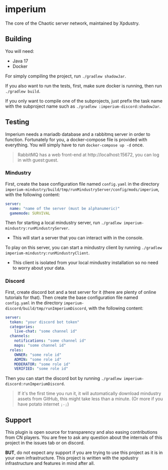 # imperium

The core of the Chaotic server network, maintained by Xpdustry.

## Building

You will need:
- Java 17
- Docker

For simply compiling the project, run `./gradlew shadowJar`.

If you also want to run the tests, first, make sure docker is running, then run `./gradlew build`.

If you only want to compile one of the subprojects,
just prefix the task name with the subproject name such as `./gradlew :imperium-discord:shadowJar`.

## Testing

Imperium needs a mariadb database and a rabbitmq server in order to function.
Fortunately for you, a docker-compose file is provided with everything.
You will simply have to run `docker-compose up -d` once.

> RabbitMQ has a web front-end at http://localhost:15672, you can log in with guest:guest.

### Mindustry

First, create the base configuration file named `config.yaml` in the directory `imperium-mindustry/build/tmp/runMindustryServer/config/mods/imperium`,
with the following content:
```yaml
server:
  name: "name of the server (must be alphanumeric)"
  gamemode: SURVIVAL
```

Then for starting a local mindustry server, run `./gradlew imperium-mindustry:runMindustryServer`.
- This will start a server that you can interact with in the console.

To play on this server, you can start a mindustry client by running `./gradlew imperium-mindustry:runMindustryClient`.
- This client is isolated from your local mindustry installation so no need to worry about your data.

### Discord

First, create discord bot and a test server for it (there are plenty of online tutorials for that).
Then create the base configuration file named `config.yaml` in the directory `imperium-discord/build/tmp/runImperiumDiscord`,
with the following content:
```yaml
server:
  token: "your discord bot token"
  categories:
    live-chat: "some channel id"
  channels:
    notifications: "some channel id"
    maps: "some channel id"
  roles:
    OWNER: "some role id"
    ADMIN: "some role id"
    MODERATOR: "some role id"
    VERIFIED: "some role id"
```

Then you can start the discord bot by running `./gradlew imperium-discord:runImperiumDiscord`.

> If it's the first time you run it, it will automatically download mindustry assets from GitHub,
> this might take less than a minute. (Or more if you have potato internet `;-;`)

## Support

This plugin is open source for transparency and also easing contributions from CN players.
You are free to ask any question about the internals of this project in the issues tab or on discord.

**BUT**, do not expect any support if you are trying to use this project as it is in your own infrastructure.
This project is written with the xpdustry infrastructure and features in mind after all.
